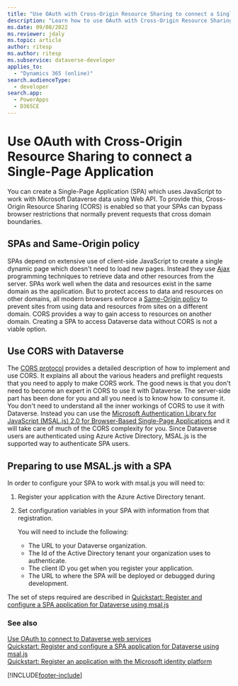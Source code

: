 ```yaml
---
title: "Use OAuth with Cross-Origin Resource Sharing to connect a Single-Page Application (Microsoft Dataverse)| Microsoft Docs"
description: "Learn how to use OAuth with Cross-Origin Resource Sharing (CORS) to connect a Single-Page Application."
ms.date: 09/08/2022
ms.reviewer: jdaly
ms.topic: article
author: ritesp
ms.author: ritesp
ms.subservice: dataverse-developer
applies_to: 
  - "Dynamics 365 (online)"
search.audienceType: 
  - developer
search.app: 
  - PowerApps
  - D365CE
---
```


# Use OAuth with Cross-Origin Resource Sharing to connect a Single-Page Application

You can create a Single-Page Application (SPA) which uses JavaScript to work with Microsoft Dataverse data using Web API. To provide this, Cross-Origin Resource Sharing (CORS) is enabled so that your SPAs can bypass browser restrictions that normally prevent requests that cross domain boundaries. 
  
<a name="bkmk_Spas_and_same_origin_policy"></a> 
  
## SPAs and Same-Origin policy  

SPAs depend on extensive use of client-side JavaScript to create a single dynamic page which doesn't need to load new pages. Instead they use [Ajax](https://developer.mozilla.org/docs/Web/Guide/AJAX) programming techniques to retrieve data and other resources from the server. SPAs work well when the data and resources exist in the same domain as the application. But to protect access to data and resources on other domains, all modern browsers enforce a [Same-Origin policy](https://developer.mozilla.org/docs/Web/Security/Same-origin_policy) to prevent sites from using data and resources from sites on a different domain. CORS provides a way to gain access to resources on another domain. Creating a SPA to access Dataverse data without CORS is not a viable option.
  
<a name="bkmk_use_cors"></a>

## Use CORS with Dataverse

The [CORS protocol](https://fetch.spec.whatwg.org/#http-cors-protocol) provides a detailed description of how to implement and use CORS. It explains all about the various headers and preflight requests that you need to apply to make CORS work. The good news is that you don't need to become an expert in CORS to use it with Dataverse. The server-side part has been done for you and all you need is to know how to consume it.  You don't need to understand all the inner workings of CORS to use it with Dataverse. Instead you can use the [Microsoft Authentication Library for JavaScript (MSAL.js) 2.0 for Browser-Based Single-Page Applications](https://github.com/AzureAD/microsoft-authentication-library-for-js/tree/dev/lib/msal-browser) and it will take care of much of the CORS complexity for you. Since Dataverse users are authenticated using Azure Active Directory, MSAL.js is the supported way to authenticate SPA users.

## Preparing to use MSAL.js with a SPA

In order to configure your SPA to work with msal.js you will need to:  
  
1. Register your application with the Azure Active Directory tenant.
1. Set configuration variables in your SPA with information from that registration.  

   You will need to include the following:  
  
   - The URL to your Dataverse organization.
   - The Id of the Active Directory tenant your organization uses to authenticate.
   - The client ID you get when you register your application.
   - The URL to where the SPA will be deployed or debugged during development.


The set of steps required are described in [Quickstart: Register and configure a SPA application for Dataverse using msal.js](quick-start-registering-configuring-simplespa-application-msal-js.md)  
  
### See also

[Use OAuth to connect to Dataverse web services](authenticate-oauth.md)<br />
[Quickstart: Register and configure a SPA application for Dataverse using msal.js](quick-start-registering-configuring-simplespa-application-msal-js.md)<br />
[Quickstart: Register an application with the Microsoft identity platform](/azure/active-directory/develop/quickstart-register-app)

[!INCLUDE[footer-include](../../includes/footer-banner.md)]